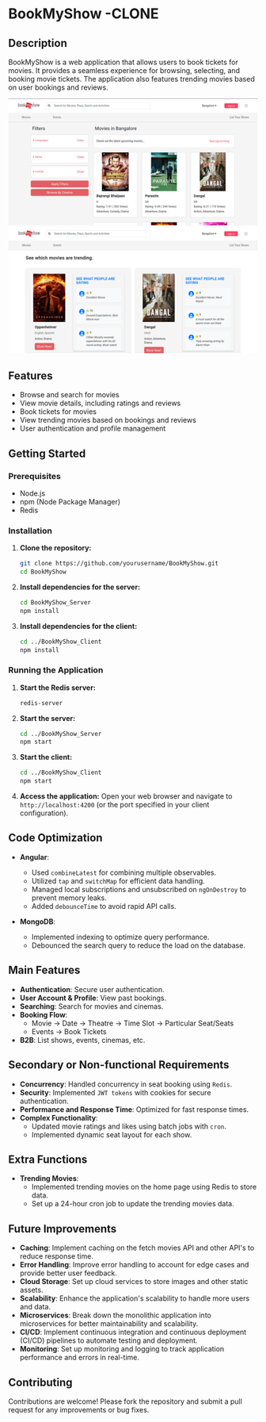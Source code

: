 # BookMyShow -CLONE

## Description
BookMyShow is a web application that allows users to book tickets for movies. It provides a seamless experience for browsing, selecting, and booking movie tickets. The application also features trending movies based on user bookings and reviews.

![BookMyShow Screenshot](images/movies_page.png)
![BookMyShow Screenshot](images/home_page.png)


## Features
- Browse and search for movies
- View movie details, including ratings and reviews
- Book tickets for movies
- View trending movies based on bookings and reviews
- User authentication and profile management

## Getting Started

### Prerequisites
- Node.js
- npm (Node Package Manager)
- Redis

### Installation

1. **Clone the repository:**
    ```sh
    git clone https://github.com/yourusername/BookMyShow.git
    cd BookMyShow
    ```

2. **Install dependencies for the server:**
    ```sh
    cd BookMyShow_Server
    npm install
    ```

3. **Install dependencies for the client:**
    ```sh
    cd ../BookMyShow_Client
    npm install
    ```

### Running the Application

1. **Start the Redis server:**
    ```sh
    redis-server
    ```

2. **Start the server:**
    ```sh
    cd ../BookMyShow_Server
    npm start
    ```

3. **Start the client:**
    ```sh
    cd ../BookMyShow_Client
    npm start
    ```

4. **Access the application:**
    Open your web browser and navigate to `http://localhost:4200` (or the port specified in your client configuration).

## Code Optimization
- **Angular**:
  - Used `combineLatest` for combining multiple observables.
  - Utilized `tap` and `switchMap` for efficient data handling.
  - Managed local subscriptions and unsubscribed on `ngOnDestroy` to prevent memory leaks.
  - Added `debounceTime` to avoid rapid API calls.

- **MongoDB**:
  - Implemented indexing to optimize query performance.
  - Debounced the search query to reduce the load on the database.

## Main Features
- **Authentication**: Secure user authentication.
- **User Account & Profile**: View past bookings.
- **Searching**: Search for movies and cinemas.
- **Booking Flow**: 
  - Movie -> Date -> Theatre -> Time Slot -> Particular Seat/Seats
  - Events -> Book Tickets
- **B2B**: List shows, events, cinemas, etc.

## Secondary or Non-functional Requirements
- **Concurrency**: Handled concurrency in seat booking using `Redis`.
- **Security**: Implemented `JWT tokens` with cookies for secure authentication.
- **Performance and Response Time**: Optimized for fast response times.
- **Complex Functionality**:
  - Updated movie ratings and likes using batch jobs with `cron`.
  - Implemented dynamic seat layout for each show.

## Extra Functions
- **Trending Movies**: 
  - Implemented trending movies on the home page using Redis to store data.
  - Set up a 24-hour cron job to update the trending movies data.

## Future Improvements
- **Caching**: Implement caching on the fetch movies API and other API's to reduce response time.
- **Error Handling**: Improve error handling to account for edge cases and provide better user feedback.
- **Cloud Storage**: Set up cloud services to store images and other static assets.
- **Scalability**: Enhance the application's scalability to handle more users and data.
- **Microservices**: Break down the monolithic application into microservices for better maintainability and scalability.
- **CI/CD**: Implement continuous integration and continuous deployment (CI/CD) pipelines to automate testing and deployment.
- **Monitoring**: Set up monitoring and logging to track application performance and errors in real-time.

## Contributing
Contributions are welcome! Please fork the repository and submit a pull request for any improvements or bug fixes.

